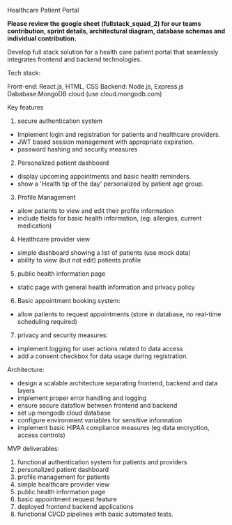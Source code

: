 Healthcare Patient Portal

**Please review the google sheet (fullstack_squad_2) for our teams contribution, sprint details, architectural diagram, database schemas and individual contribution.**

Develop full stack solution for a health care patient portal that seamlessly integrates frontend and backend technologies.

Tech stack:

Front-end: React.js, HTML, CSS
Backend: Node.js, Express.js
Dababase:MongoDB cloud (use cloud.mongodb.com) 

Key features
1. secure authentication system
- Implement login and registration for patients and healthcare providers.
-  JWT based session management with appropriate expiration.
- password hashing and security measures

2. Personalized patient dashboard
- display upcoming appointments and basic health reminders.
- show a 'Health tip of the day' personalized by patient age group.

3. Profile Management
- allow patients to view and edit their profile information
- include fields for basic health information, (eg: allergies, current medication)

4. Healthcare provider view
- simple dashboard showing a list of patients (use mock data)
- ability to view (but not edit) patients profile

5. public health information page
- static page with general health information and privacy policy

6. Basic appointment booking system:
- allow patients to request appointments (store in database, no real-time scheduling required)

7. privacy and security measures:
- implement logging for user actions related to data access
- add a consent checkbox for data usage during registration.

Architecture:
- design a scalable architecture separating frontend, backend and data layers
- implement proper error handling and logging
- ensure secure dataflow between frontend and backend
- set up mongodb cloud database
- configure environment variables for sensitive information
- implement basic HIPAA compliance measures (eg data encryption, access controls)

MVP deliverables:
1. functional authentication system for patients and providers
2. personalized patient dashboard
3. profile management for patients
4. simple healthcare provider view
5. public health information page
6. basic appointment request feature
7. deployed frontend backend applications
8. functional CI/CD pipelines with basic automated tests.
